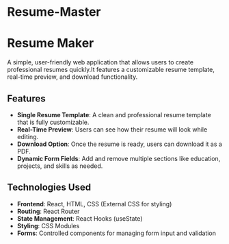 # Resume-Master
# Resume Maker

A simple, user-friendly web application that allows users to create professional resumes quickly.It features a customizable resume template, real-time preview, and download functionality.

## Features

- **Single Resume Template**: A clean and professional resume template that is fully customizable.
- **Real-Time Preview**: Users can see how their resume will look while editing.
- **Download Option**: Once the resume is ready, users can download it as a PDF.
- **Dynamic Form Fields**: Add and remove multiple sections like education, projects, and skills as needed.

## Technologies Used

- **Frontend**: React, HTML, CSS (External CSS for styling)
- **Routing**: React Router
- **State Management**: React Hooks (useState)
- **Styling**: CSS Modules
- **Forms**: Controlled components for managing form input and validation
